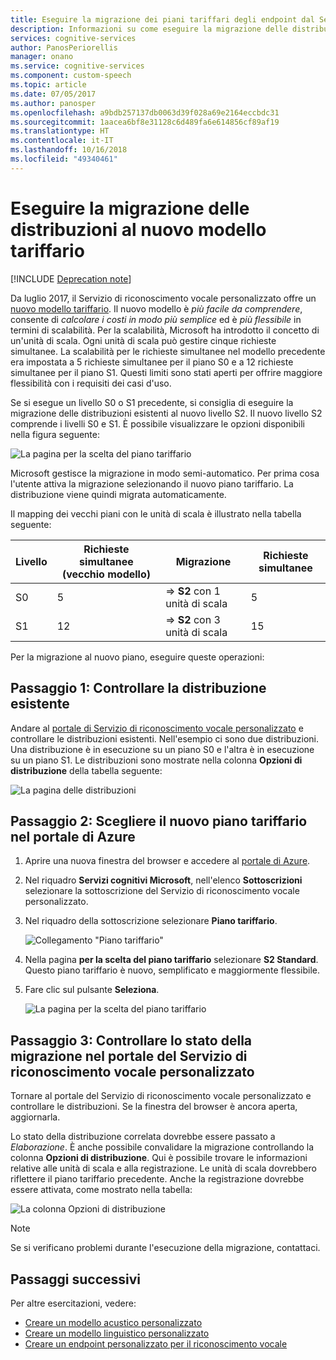 ```yaml
---
title: Eseguire la migrazione dei piani tariffari degli endpoint dal Servizio di riconoscimento vocale personalizzato su Azure | Microsoft Docs
description: Informazioni su come eseguire la migrazione delle distribuzioni dai piani S0 e S1 a S2 degli endpoint del Servizio di riconoscimento vocale personalizzato in Servizi cognitivi.
services: cognitive-services
author: PanosPeriorellis
manager: onano
ms.service: cognitive-services
ms.component: custom-speech
ms.topic: article
ms.date: 07/05/2017
ms.author: panosper
ms.openlocfilehash: a9bdb257137db0063d39f028a69e2164eccbdc31
ms.sourcegitcommit: 1aacea6bf8e31128c6d489fa6e614856cf89af19
ms.translationtype: HT
ms.contentlocale: it-IT
ms.lasthandoff: 10/16/2018
ms.locfileid: "49340461"
---
```

# <a name="migrate-deployments-to-the-new-pricing-model"></a>Eseguire la migrazione delle distribuzioni al nuovo modello tariffario

[!INCLUDE [Deprecation note](../../../../includes/cognitive-services-custom-speech-deprecation-note.md)]

Da luglio 2017, il Servizio di riconoscimento vocale personalizzato offre un [nuovo modello tariffario](https://azure.microsoft.com/pricing/details/cognitive-services/custom-speech-service/). Il nuovo modello è *più facile da comprendere*, consente di *calcolare i costi in modo più semplice* ed è *più flessibile* in termini di scalabilità. Per la scalabilità, Microsoft ha introdotto il concetto di un'unità di scala. Ogni unità di scala può gestire cinque richieste simultanee. La scalabilità per le richieste simultanee nel modello precedente era impostata a 5 richieste simultanee per il piano S0 e a 12 richieste simultanee per il piano S1. Questi limiti sono stati aperti per offrire maggiore flessibilità con i requisiti dei casi d'uso.

Se si esegue un livello S0 o S1 precedente, si consiglia di eseguire la migrazione delle distribuzioni esistenti al nuovo livello S2. Il nuovo livello S2 comprende i livelli S0 e S1. È possibile visualizzare le opzioni disponibili nella figura seguente:

![La pagina per la scelta del piano tariffario](../../../media/cognitive-services/custom-speech-service/custom-speech-pricing-tier.png)

Microsoft gestisce la migrazione in modo semi-automatico. Per prima cosa l'utente attiva la migrazione selezionando il nuovo piano tariffario. La distribuzione viene quindi migrata automaticamente.

Il mapping dei vecchi piani con le unità di scala è illustrato nella tabella seguente:

| Livello | Richieste simultanee (vecchio modello) | Migrazione | Richieste simultanee |
|----- | ----- | ---- | ---- |
| S0 |  5   |   => **S2** con 1 unità di scala |   5 |
| S1 |  12  |   => **S2** con 3 unità di scala |  15 |

Per la migrazione al nuovo piano, eseguire queste operazioni:

## <a name="step-1-check-your-existing-deployment"></a>Passaggio 1: Controllare la distribuzione esistente
Andare al [portale di Servizio di riconoscimento vocale personalizzato](http://cris.ai) e controllare le distribuzioni esistenti. Nell'esempio ci sono due distribuzioni. Una distribuzione è in esecuzione su un piano S0 e l'altra è in esecuzione su un piano S1. Le distribuzioni sono mostrate nella colonna **Opzioni di distribuzione** della tabella seguente:

![La pagina delle distribuzioni](../../../media/cognitive-services/custom-speech-service/custom-speech-deployments.png)

## <a name="step-2-select-your-new-pricing-tier-in-the-azure-portal"></a>Passaggio 2: Scegliere il nuovo piano tariffario nel portale di Azure
1. Aprire una nuova finestra del browser e accedere al [portale di Azure](http://ms.portal.azure.com/). 

2. Nel riquadro **Servizi cognitivi Microsoft**, nell'elenco **Sottoscrizioni** selezionare la sottoscrizione del Servizio di riconoscimento vocale personalizzato. 

3. Nel riquadro della sottoscrizione selezionare **Piano tariffario**.

    ![Collegamento "Piano tariffario"](../../../media/cognitive-services/custom-speech-service/custom-speech-update-tier.png)

4. Nella pagina **per la scelta del piano tariffario** selezionare **S2 Standard**. Questo piano tariffario è nuovo, semplificato e maggiormente flessibile.

5. Fare clic sul pulsante **Seleziona**.

    ![La pagina per la scelta del piano tariffario](../../../media/cognitive-services/custom-speech-service/custom-speech-update-pricing.png)

## <a name="step-3-check-the-migration-status-in-the-custom-speech-service-portal"></a>Passaggio 3: Controllare lo stato della migrazione nel portale del Servizio di riconoscimento vocale personalizzato
Tornare al portale del Servizio di riconoscimento vocale personalizzato e controllare le distribuzioni. Se la finestra del browser è ancora aperta, aggiornarla. 

Lo stato della distribuzione correlata dovrebbe essere passato a *Elaborazione*. È anche possibile convalidare la migrazione controllando la colonna **Opzioni di distribuzione**. Qui è possibile trovare le informazioni relative alle unità di scala e alla registrazione. Le unità di scala dovrebbero riflettere il piano tariffario precedente. Anche la registrazione dovrebbe essere attivata, come mostrato nella tabella:

![La colonna Opzioni di distribuzione](../../../media/cognitive-services/custom-speech-service/custom-speech-deployments-new.png)


> [!NOTE]
> Se si verificano problemi durante l'esecuzione della migrazione, contattaci.
>

## <a name="next-steps"></a>Passaggi successivi
Per altre esercitazioni, vedere:
* [Creare un modello acustico personalizzato](cognitive-services-custom-speech-create-acoustic-model.md)
* [Creare un modello linguistico personalizzato](cognitive-services-custom-speech-create-language-model.md)
* [Creare un endpoint personalizzato per il riconoscimento vocale](cognitive-services-custom-speech-create-endpoint.md)
